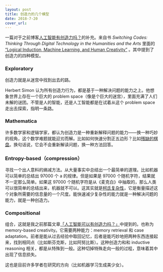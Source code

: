 ```yaml
---
layout: post
title: 创造力的几个模型
date: 2018-7-20
cover_url: 
---
```


一篇对于之前博客[人工智能有创造力吗？](https://underwaternya.github.io/2017/11/09/is-this-creativity.html)的补充。来自书 *Switching Codes: Thinking Through Digital Technology in the Humanities and the Arts* 里面的 [“Logical Induction, Machine Learning, and Human Creativity”](https://books.google.co.uk/books?id=ZYPJXRW5nq0C&pg=PA140&dq=Logical+Induction,+Machine+Learning,+and+Human+Creativity&hl=en&sa=X&ved=0ahUKEwi3hc-lsq3cAhWK-mEKHbOGCmEQ6AEIKTAA#v=onepage&q=Logical%20Induction%2C%20Machine%20Learning%2C%20and%20Human%20Creativity&f=false) 。其中提到了创造力的四种模型。


### Exploratory
创造力就是从迷宫中找到出去的路。

Herbert Simon 认为所有创造力行为，都是基于一种解决问题的能力之上。他想象世界上存在一个巨大的 problem space（像是个巨大的迷宫），里面充满了人们未解的谜团。不管是人的智能，还是人工智能都是在试着从这个 problem space 走出去探索，指明一条路。

### Mathematica

许多数学家和逻辑学家，都认为创造力是一种重新解释问题的能力——换一种巧妙的视角，这个数学难题就能迎刃而解。比如如何快速分割正五边形？比如[残缺的棋盘](https://en.wikipedia.org/wiki/Mutilated_chessboard_problem)。换句话说，它会不会重新解读问题，换一种方法回答。


### Entropy-based（compression）
寻找一个出人意料的熵减方法。从大量事实中总结出一个最简单的道理。比如机器可以简单的总结出 97000 个 a 的规律。但是如果是 97000 个随机字符，结果就不一定那么简单。如果这 97000 个随机字符是从《麦克白》中抽取的，那么人类可以很简单的总结出来，机器就不可以。这其实就是[柯氏复杂性](https://zh.wikipedia.org/wiki/%E6%9F%AF%E6%B0%8F%E5%A4%8D%E6%9D%82%E6%80%A7)，它是衡量描述这个对象所需要的信息量的一个尺度。能快速减少复杂性的能力就是一种解决问题的能力，就是一种创造力。

### Compositional
组合，这就是我之前那篇文章[「人工智能可以有创造力吗？」](https://underwaternya.github.io/2017/11/09/is-this-creativity.html)中提到的。也称为 memory-based creativity。它需要两种能力：memory retrieval 和 case adaptation。前者是能从过去经验中取回记忆，后者是能巧妙地把两种东西连接起来，找到相同点（比如斯芬克斯，比如阿努比斯）。这种创造力和和 inductive reasoning 相关，都是从特殊到一般。这种切掉特殊走向一般的过程，意味着其中出现了信息损失。

这也是目前许多学者在研究的方向（比如机器学习生成美少女）。


